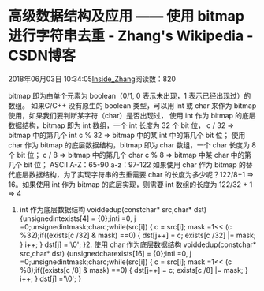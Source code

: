 
# 高级数据结构及应用 —— 使用 bitmap 进行字符串去重 - Zhang's Wikipedia - CSDN博客


2018年06月03日 10:34:05[Inside_Zhang](https://me.csdn.net/lanchunhui)阅读数：820


bitmap 即为由单个元素为 boolean（0/1, 0 表示未出现，1 表示已经出现过）的数组。
如果C/C++ 没有原生的 boolean 类型，可以用 int 或 char 来作为 bitmap 使用，如果我们要判断某字符（char）是否出现过，
使用 int 作为 bitmap 的底层数据结构，bitmap 即为 int 数组，一个 int 长度为 32 个 bit 位，
c / 32 ⇒ bitmap 中的第几个 int
c % 32 ⇒ bitmap 中的某 int 中的第几个 bit 位；
使用 char 作为 bitmap 的底层数据结构，bitmap 即为 char 数组，一个 char 长度为 8 个 bit 位；
c / 8 ⇒ bitmap 中的第几个 char
c % 8 ⇒ bitmap 中某 char 中的第几个 bit 位；
ASCII
A-Z：65-90
a-z：97-122
如果使用 char 作为 bitmap 的替代底层数据结构，为了实现字符串的去重需要 char 的长度为多少呢？122/8+1 ⇒ 16。如果使用 int 作为 bitmap 的底层实现，则需要 int 数组的长度为 122/32 + 1 ⇒ 4
1. int 作为底层数据结构
voiddedup(constchar* src,char* dst)
{unsignedintexists[4] = {0};inti =0, j =0;unsignedintmask;charc;while(src[i])
    {
        c = src[i];
        mask =1<< (c %32);if((exists[c /32] & mask) ==0)
        {
            dst[j++] = c;
            exists[c /32] |= mask;
        }
        i++;
    }
    dst[j] ='\0';
}2. 使用 char 作为底层数据结构
voiddedup(constchar* src,char* dst)
{unsignedcharexists[16] = {0};inti =0, j =0;unsignedintmask;charc;while(src[i])
    {
        c = src[i];
        mask =1<< (c %8);if((exists[c /8] & mask) ==0)
        {
            dst[j++] = c;
            exists[c /8] |= mask;
        }
        i++;
    }
    dst[j] ='\0';
}

